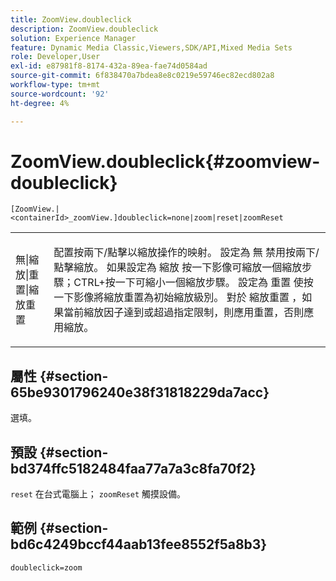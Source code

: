 ```yaml
---
title: ZoomView.doubleclick
description: ZoomView.doubleclick
solution: Experience Manager
feature: Dynamic Media Classic,Viewers,SDK/API,Mixed Media Sets
role: Developer,User
exl-id: e87981f8-8174-432a-89ea-fae74d0584ad
source-git-commit: 6f838470a7bdea8e8c0219e59746ec82ecd802a8
workflow-type: tm+mt
source-wordcount: '92'
ht-degree: 4%

---
```


# ZoomView.doubleclick{#zoomview-doubleclick}

`[ZoomView.|<containerId>_zoomView.]doubleclick=none|zoom|reset|zoomReset`

<table id="table_E314540D347D47699C04EB80D20C0721"> 
 <tbody> 
  <tr> 
   <td colname="col1"> <p> <span class="codeph"> 無|縮放|重置|縮放重置 </span> </p> </td> 
   <td colname="col2"> <p> 配置按兩下/點擊以縮放操作的映射。 設定為 <span class="codeph"> 無 </span> 禁用按兩下/點擊縮放。 如果設定為 <span class="codeph"> 縮放 </span> 按一下影像可縮放一個縮放步驟；CTRL+按一下可縮小一個縮放步驟。 設定為 <span class="codeph"> 重置 </span> 使按一下影像將縮放重置為初始縮放級別。 對於 <span class="codeph"> 縮放重置 </span>，如果當前縮放因子達到或超過指定限制，則應用重置，否則應用縮放。 </p> </td> 
  </tr> 
 </tbody> 
</table>

## 屬性 {#section-65be9301796240e38f31818229da7acc}

選填。

## 預設 {#section-bd374ffc5182484faa77a7a3c8fa70f2}

`reset` 在台式電腦上； `zoomReset` 觸摸設備。

## 範例 {#section-bd6c4249bccf44aab13fee8552f5a8b3}

`doubleclick=zoom`
